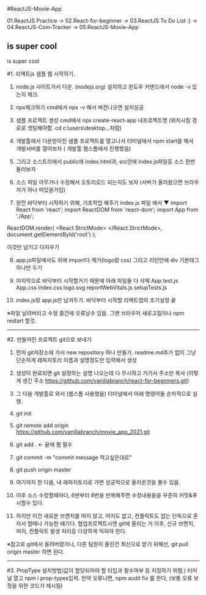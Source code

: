 #ReactJS-Movie-App


01.ReactJS Practice
-> 02.React-for-beginner
-> 03.ReactJS To Do List :)
-> 04.ReactJS-Coin-Tracker
-> 05.ReactJS-Movie-App



is super cool
---------------------------------
is super cool

#1. 리액트js 샘플 웹 시작하기.

1. node.js 사이트가서 다운.  (nodejs.org)
   설치하고 윈도우 커맨드에서 node -v 있는지 체크.

2. npx체크하기
   cmd에서 npx -v 해서 버전나오면 설치성공

3. 샘플 프로젝트 생성
   cmd에서 npx create-react-app 내프로젝트명 (위치시킬 경로로 셋팅해야함. cd c:\users\desktop...처럼)

4. 개발툴에서 다운받아진 샘플 프로젝트를 열고나서 터미널에서 npm start를 해서 개발서버를 열어보자
   ( 개발툴 웹스톰에서 진행했음)

5. 그리고 소스트리에서 public에 index.html과, src안에 index.js파일등 소스 한번 둘러보자

6. 소스 파일 아무거나 수정해서 오토리로드 되는지도 보자 (서버가 올라왔으면 브라우저가 하나 떠있을거임)

7. 완전 바닥부터 시작하기 위해, 기초작업 해주기
   index.js 파일 에서 ▼
   import React from 'react';
   import ReactDOM from 'react-dom';
   import App from './App';

ReactDOM.render(
<React.StrictMode>
<App />
</React.StrictMode>,
document.getElementById('root')
);

이것만 남기고 다지우기

8. app.js파일에서도 위에 import다 제거(logo랑 css)
   그리고 리턴안에 div 기본태그 하나만 두기

9. 마지막으로 바닥부터 시작할거기 때문에 아래 파일들 다 삭제
   App.test.js
   App.css
   index.css
   logo.svg
   reportWebVitals.js
   setupTests.js

10. index.js랑 app.js만 남겨두기. 바닥부터 시작할 리액트앱의 초기설정 끝

※파일 날려버리고 수정 중간에 오류날수 있음.  그땐 브라우저 새로고침이나 npm restart 할것.

------------------------------------------------------------------------

#2. 만들어진 프로젝트 git으로 보내기
1. 먼저 git저장소에 가서 new repository 하나 만들기.
   readme.md추가 없이 그냥 단순하게 레파지토리 이름과 설명정도만 입력해서 생성

2. 생성이 완료되면 git 설정하는 설명 나오는데 다 무시하고 거기서 주소만 복사
   (이렇게 생긴 주소 https://github.com/vanillabranch/react-for-beginners.git)

3. 그 다음 개발툴로 와서 (웹스톰 사용했음) 터미널에서 아래 명령어들 순차적으로 실행.

4. git init

5. git remote add origin https://github.com/vanillabranch/movie_app_2021.git

6. git add .   <- 끝에 쩜 필수

7. git commit -m "commit message 적고싶은대로"

8. git push origin master

9. 여기까지 한 다음, 내 레파지토리로 가면 성공적으로 올라온것을 볼수 있음.

10. 이후 소스 수정할때마다, 6번부터 8번을 반복해주면 수정내용들을 꾸준히 커밋&푸시할수 있다.

11. 하지만 이건 새로운 브랜치를 따지 않고, 머지도 없고, 컨플릭트도 없는 단독으로 혼자서 할때나 가능한 얘기다.
    협업프로젝트시엔 git에 올리는 거 이후, 신규 브랜치, 머지, 컨플릭트 발생 처리등 다양하게 익혀야 한다.

※참고로 git에서 올려버렸거나, 다른 팀원이 올린건 최신으로 받기 위해선, git pull origin master 하면 된다.

------------------------------------------------------------------------
#3. PropType 설치방법(값이 할당되어야 할 타입과 필수여부 등 지정하기 위함.)
터미널 열고 npm i prop-types입력.
만약 오류나면, npm audit fix 를 한다, (보통 오류 보정을 위한 코드가 제시됨)

